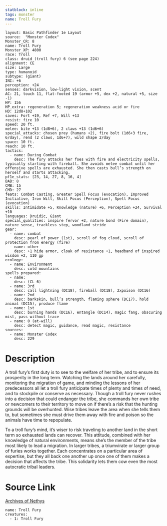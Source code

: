 ```yaml
---
statblock: inline
tags: monster
name: Troll Fury
---
```

```statblock
layout: Basic Pathfinder 1e Layout
source:  "Monster Codex"
Monster_CR: 8
name: Troll Fury
Monster_XP: 4800
race: Troll
class: druid (troll fury) 6 (see page 224)
alignment: CE
size: Large
type: humanoid
subtype: (giant)
INI: +6
perception: +24
senses: darkvision, low-light vision, scent
AC: 21, touch 11, flat-footed 19 (armor +5, dex +2, natural +5, size -1)
HP: 156
HP_extra: regeneration 5; regeneration weakness acid or fire
HD: 12d8+102
saves: Fort +19, Ref +7, Will +13
resist: fire 10
speed: 20 ft.
melee: bite +13 (1d8+6), 2 claws +13 (1d6+6)
special_attacks: chosen prey (humans +2), fire bolt (1d6+3 fire, 6/day), rend (2 claws, 1d6+7), wild shape 2/day
space: 10 ft.
reach: 10 ft.
tactics:
  - name: During Combat
    desc: The fury attacks her foes with fire and electricity spells, typically starting with fireball. She avoids melee combat until her offensive spells are exhausted. She then casts bull’s strength on herself and starts attacking.
pf1e_stats: [23, 14, 27, 8, 16, 4]
BAB: 8
CMB: 15
CMD: 27
feats: Combat Casting, Greater Spell Focus (evocation), Improved Initiative, Iron Will, Skill Focus (Perception), Spell Focus (evocation)
skills: Intimidate +5, Knowledge (nature) +6, Perception +24, Survival +10
languages: Druidic, Giant
special_qualities: inspire fervor +2, nature bond (Fire domain), nature sense, trackless step, woodland stride
gear:
  - name: combat
    desc: pearl of power (1st), scroll of fog cloud, scroll of protection from energy (fire)
  - name: other
    desc: +1 hide armor, cloak of resistance +1, headband of inspired wisdom +2, 110 gp
ecology:
  - name: Environment
    desc: cold mountains
spells_prepared:
  - name:
    desc: (CL 6)
  - name: 3rd
    desc: call lightning (DC18), fireball (DC18), 2xpoison (DC16)
  - name: 2nd
    desc: barkskin, bull’s strength, flaming sphere (DC17), hold animal (DC15), produce flame
  - name: 1st
    desc: burning hands (DC16), entangle (DC14), magic fang, obscuring mist, pass without trace
  - name: 0 (at-will)
    desc: detect magic, guidance, read magic, resistance
sources:
  - name: Monster Codex
    desc: 229
```
# Description
A troll fury’s first duty is to see to the welfare of her tribe, and to ensure its prosperity in the long term. Watching the lands around her carefully, monitoring the migration of game, and minding the lessons of her predecessors all let a troll fury anticipate times of plenty and times of need, and to stockpile or conserve as necessary. Though a troll fury never rushes into a decision that could endanger the tribe, she commands her own tribe or newcomers to their territory to move on if there’s a risk that the hunting grounds will be overhunted. Wise tribes leave the area when she tells them to, but sometimes she must drive them away with fire and poison so the animals have time to repopulate.

To a troll fury’s mind, it’s wiser to risk traveling to another land in the short term so exhausted lands can recover. This attitude, combined with her knowledge of natural environments, means she’s the member of the tribe most likely to lead a migration. In larger tribes, a triumvirate or larger group of furies works together. Each concentrates on a particular area of expertise, but they all back one another up once one of them makes a decision that affects the tribe. This solidarity lets them cow even the most autocratic tribal leaders.
# Source Link
[Archives of Nethys](https://aonprd.com/MonsterDisplay.aspx?ItemName=Troll%20Fury)
```encounter-table
name: Troll Fury
creatures:
  - 1: Troll Fury
```

